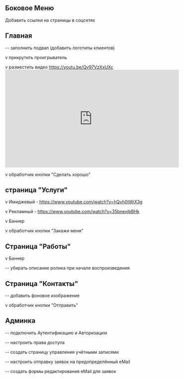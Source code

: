 ## Боковое Меню

Добавить ссылки на страницы в соцсетях


## Главная

-- заполнить подвал (добавить логотипы клиентов)

v прикрутить проигрыватель

v разместить видео https://youtu.be/Qv97VzXxUXc
    <iframe width="560" height="315" src="https://www.youtube.com/embed/Qv97VzXxUXc" frameborder="0" allow="accelerometer; autoplay; encrypted-media; gyroscope; picture-in-picture" allowfullscreen></iframe>

v обработчик кнопки "Сделать хорошо"

## страница "Услуги"

v Имиджевый - https://www.youtube.com/watch?v=hQvh0tWiX3g

v Рекламный - https://www.youtube.com/watch?v=35bnexjbBHk

v Баннер

v обработчик кнопки "Закажи меня"

## Страница "Работы"

v Баннер

-- убирать описание ролика при начале воспроизведения


## Страница "Контакты"

-- добавить фоновое изображение

v обработчик кнопки "Отправить"


## Админка

-- подключить Аутентификацию и Авторизацию

-- настроить права доступа

-- создать страницу управления учётными записями

-- настроить отправку заявок на предопределённый eMail

-- создать формы редактирования eMail для заявок